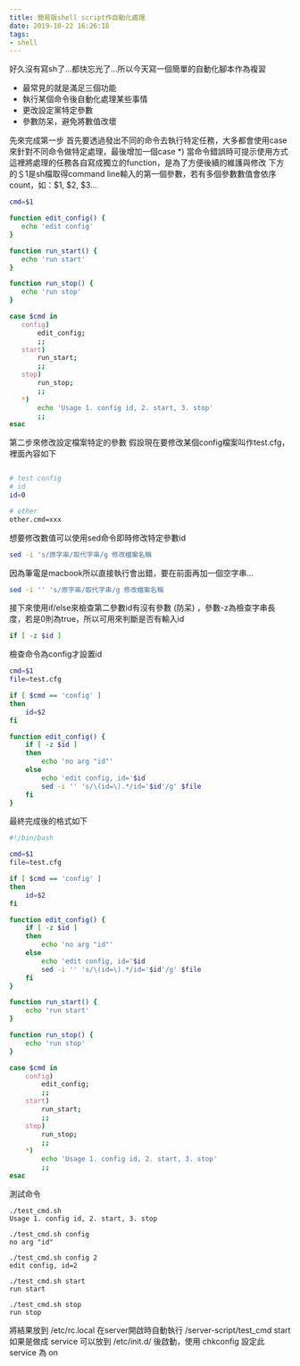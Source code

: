 ```yaml
---
title: 簡易版shell script作自動化處理
date: 2019-10-22 16:26:18
tags:
- shell
---
```


好久沒有寫sh了...都快忘光了...所以今天寫一個簡單的自動化腳本作為複習

* 最常見的就是滿足三個功能
 * 執行某個命令後自動化處理某些事情
 * 更改設定黨特定參數
 * 參數防呆，避免將數值改壞

先來完成第一步
首先要透過發出不同的命令去執行特定任務，大多都會使用case來針對不同命令做特定處理，最後增加一個case \*) 當命令錯誤時可提示使用方式
這裡將處理的任務各自寫成獨立的function，是為了方便後續的維護與修改
下方的＄1是sh檔取得command line輸入的第一個參數，若有多個參數數值會依序count，如：\$1, \$2, \$3...


 ```bash
cmd=$1

function edit_config() {
    echo 'edit config'
}

function run_start() {
    echo 'run start'
}

function run_stop() {
    echo 'run stop'
}

case $cmd in
    config)
        edit_config;
        ;;
    start)
        run_start;
        ;;
    stop)
        run_stop;
        ;;
    *)
        echo 'Usage 1. config id, 2. start, 3. stop'
        ;;
esac
```

第二步來修改設定檔案特定的參數
假設現在要修改某個config檔案叫作test.cfg，裡面內容如下

```bash

# test config
# id
id=0

# other
other.cmd=xxx

```

想要修改數值可以使用sed命令即時修改特定參數id
```bash
sed -i 's/原字串/取代字串/g 修改檔案名稱
```
因為筆電是macbook所以直接執行會出錯，要在前面再加一個空字串...
```bash
sed -i '' 's/原字串/取代字串/g 修改檔案名稱
```
接下來使用if/else來檢查第二參數id有沒有參數 (防呆) ，參數-z為檢查字串長度，若是0則為true，所以可用來判斷是否有輸入id
```bash
if [ -z $id ]
```
檢查命令為config才設置id
```bash
cmd=$1
file=test.cfg

if [ $cmd == 'config' ]
then
    id=$2
fi

function edit_config() {
    if [ -z $id ]
    then
        echo 'no arg "id"'
    else
        echo 'edit config, id='$id
        sed -i '' 's/\(id=\).*/id='$id'/g' $file 
    fi
}

```
最終完成後的格式如下
```bash
#!/bin/bash

cmd=$1
file=test.cfg

if [ $cmd == 'config' ]
then
    id=$2
fi

function edit_config() {
    if [ -z $id ]
    then
        echo 'no arg "id"'
    else
        echo 'edit config, id='$id
        sed -i '' 's/\(id=\).*/id='$id'/g' $file 
    fi
}

function run_start() {
    echo 'run start'
}

function run_stop() {
    echo 'run stop'
}

case $cmd in
    config)
        edit_config;
        ;;
    start)
        run_start;
        ;;
    stop)
        run_stop;
        ;;
    *)
        echo 'Usage 1. config id, 2. start, 3. stop'
        ;;
esac

```

測試命令
```shell
./test_cmd.sh
Usage 1. config id, 2. start, 3. stop

./test_cmd.sh config
no arg "id"

./test_cmd.sh config 2
edit config, id=2

./test_cmd.sh start
run start

./test_cmd.sh stop
run stop
```

將結果放到 /etc/rc.local 在server開啟時自動執行 /server-script/test_cmd start
如果是做成 service 可以放到 /etc/init.d/ 後啟動，使用 chkconfig 設定此 service 為 on
